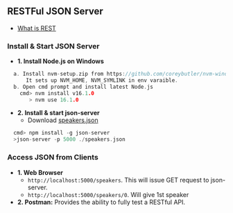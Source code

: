 ## RESTFul JSON Server
- [What is REST](/Networking/OSI-Layers/Layer5/WebServer_WebClient_WebService/WebClient_Connecting_WebServer)

### Install & Start JSON Server
- **1. Install Node.js on Windows**
```c
  a. Install nvm-setup.zip from https://github.com/coreybutler/nvm-windows/releases. 
      It sets up NVM_HOME, NVM_SYMLINK in env varaible.
  b. Open cmd prompt and install latest Node.js
    cmd> nvm install v16.1.0
       > nvm use 16.1.0
```
- **2. Install & start json-server**
  - Download [speakers.json](https://github.com/tmarrs/json-at-work-examples/blob/master/chapter-1/speakers.json)
```c
  cmd> npm install -g json-server
  >json-server -p 5000 ./speakers.json
```

### Access JSON from Clients
- **1. Web Browser**
  - `http://localhost:5000/speakers`. This will issue GET request to json-server.
  - `http://localhost:5000/speakers/0`. Will give 1st speaker
- **2. Postman:** Provides the ability to fully test a RESTful API.
